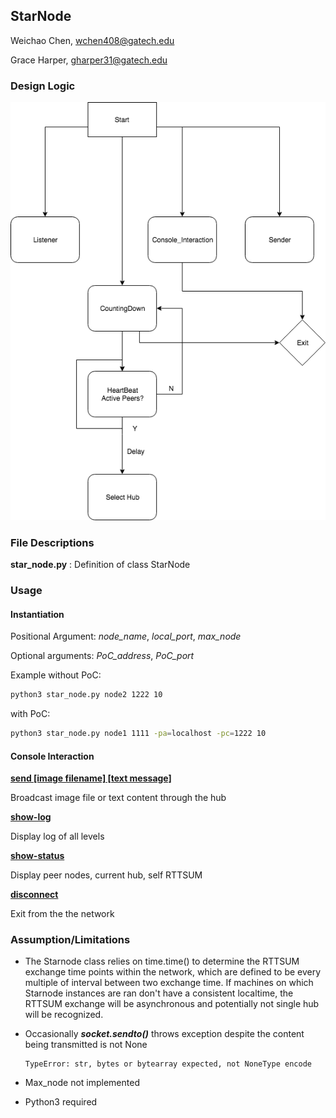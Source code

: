 ## StarNode

Weichao Chen, wchen408@gatech.edu

Grace Harper, gharper31@gatech.edu



### Design Logic

![thread_structure](thread_structure.png)



### File Descriptions

**star_node.py** : Definition of class StarNode



### Usage

#### Instantiation

Positional Argument: *node_name*, *local_port*, *max_node*

Optional arguments: *PoC_address*, *PoC_port*

Example without PoC:

```bash
python3 star_node.py node2 1222 10
```

with PoC:

```bash
python3 star_node.py node1 1111 -pa=localhost -pc=1222 10
```

#### Console Interaction

 <u>**send \[image filename] [text message]**</u>

Broadcast image file or text content through the hub

**<u>show-log</u>**

Display log of all levels

**<u>show-status</u>**

Display peer nodes, current hub, self RTTSUM

**<u>disconnect</u>**

Exit from the the network



### Assumption/Limitations

* The Starnode class relies on time.time() to determine the RTTSUM exchange time points within the network, which are defined to be every multiple of interval between two exchange time. If machines on which Starnode instances are ran don't have a consistent localtime, the RTTSUM exchange will be asynchronous and potentially not single hub will be recognized.

* Occasionally ***socket.sendto()*** throws exception despite the content being transmitted is not None

  ```
  TypeError: str, bytes or bytearray expected, not NoneType encode
  ```

* Max_node not implemented

* Python3 required
